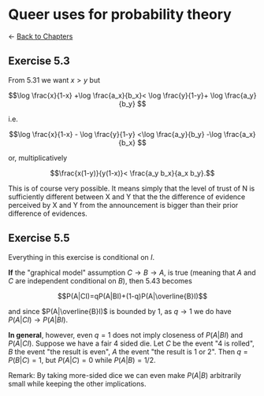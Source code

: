 # Queer uses for probability theory

$\leftarrow$ [Back to Chapters](./index.html)





## Exercise 5.3

From 5.31 we want $x>y$ but 

$$\log \frac{x}{1-x} +\log \frac{a_x}{b_x}<  \log \frac{y}{1-y}+ \log \frac{a_y}{b_y}  $$ 

i.e. 

$$\log \frac{x}{1-x} -    \log \frac{y}{1-y}  <\log \frac{a_y}{b_y} -\log \frac{a_x}{b_x} $$ 

or, multiplicatively

$$\frac{x(1-y)}{y(1-x)}< \frac{a_y b_x}{a_x b_y}.$$


This is of course very possible.
It means simply that the level of trust of N is sufficiently different between X and Y that the the difference of evidence perceived by X and Y from the announcement is bigger than their prior difference of evidences. 

## Exercise 5.5

Everything in this exercise is conditional on $I$.

**If** the "graphical model" assumption $C\to B\to A$, is true (meaning that  $A$ and $C$ are independent conditional on $B$),   then 5.43 becomes

$$P(A|CI)=qP(A|BI)+(1-q)P(A|\overline{B}I)$$

and since $P(A|\overline{B}I)$ is bounded by $1$, as $q\to 1$ we do have $P(A|CI) \to P(A|BI).$

**In general**, however, even $q=1$ does not imply closeness of $P(A|BI)$ and $P(A|CI)$. Suppose we have a fair 4 sided die. Let $C$ be the event "$4$ is rolled", $B$ the event "the result is even", $A$ the event "the result is 1 or 2". Then $q=P(B|C)=1$, but $P(A|C)=0$ while $P(A|B)=1/2$. 

Remark: By taking more-sided dice we can even make  $P(A|B)$ arbitrarily small while keeping the other implications.

